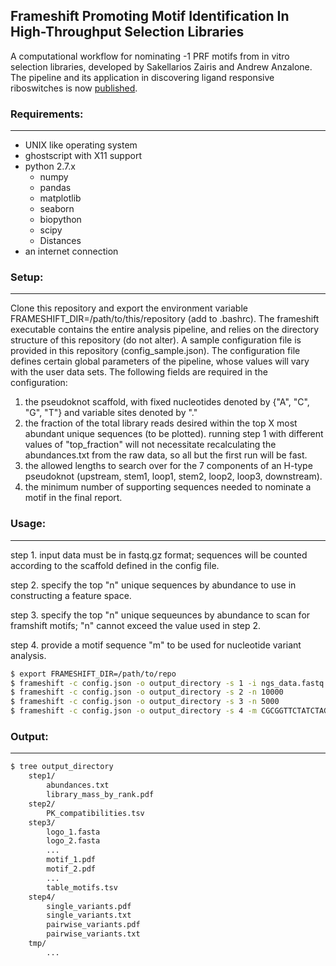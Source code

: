 ## Frameshift Promoting Motif Identification In High-Throughput Selection Libraries ##

A computational workflow for nominating -1 PRF motifs from in vitro selection libraries, developed by Sakellarios Zairis and Andrew Anzalone.
The pipeline and its application in discovering ligand responsive riboswitches is now [published](http://www.nature.com/nmeth/journal/v13/n5/abs/nmeth.3807.html).

### Requirements: ###
---

- UNIX like operating system
- ghostscript with X11 support
- python 2.7.x
    - numpy
    - pandas
    - matplotlib
    - seaborn
    - biopython
    - scipy
    - Distances
- an internet connection

### Setup: ###
---

Clone this repository and export the environment variable FRAMESHIFT_DIR=/path/to/this/repository (add to .bashrc).
The frameshift executable contains the entire analysis pipeline, and relies on the directory structure of this repository (do not alter).
A sample configuration file is provided in this repository (config_sample.json).
The configuration file defines certain global parameters of the pipeline, whose values will vary with the user data sets.
The following fields are required in the configuration:

1. the pseudoknot scaffold, with fixed nucleotides denoted by {"A", "C", "G", "T"} and variable sites denoted by "."
2. the fraction of the total library reads desired within the top X most abundant unique sequences (to be plotted). running step 1 with different values of "top_fraction" will not necessitate recalculating the abundances.txt from the raw data, so all but the first run will be fast.
3. the allowed lengths to search over for the 7 components of an H-type pseudoknot (upstream, stem1, loop1, stem2, loop2, loop3, downstream).
4. the minimum number of supporting sequences needed to nominate a motif in the final report.

### Usage: ###
---

step 1. input data must be in fastq.gz format; sequences will be counted according to the scaffold defined in the config file.

step 2. specify the top "n" unique sequences by abundance to use in constructing a feature space.

step 3. specify the top "n" unique sequeunces by abundance to scan for framshift motifs; "n" cannot exceed the value used in step 2.

step 4. provide a motif sequence "m" to be used for nucleotide variant analysis.

```bash
$ export FRAMESHIFT_DIR=/path/to/repo
$ frameshift -c config.json -o output_directory -s 1 -i ngs_data.fastq.gz
$ frameshift -c config.json -o output_directory -s 2 -n 10000
$ frameshift -c config.json -o output_directory -s 3 -n 5000
$ frameshift -c config.json -o output_directory -s 4 -m CGCGGTTCTATCTAGTTACGCGTTAAACCAACTAGAAGGCGGTT
```

### Output: ###
---

```bash
$ tree output_directory
    step1/
        abundances.txt
        library_mass_by_rank.pdf
    step2/
        PK_compatibilities.tsv
    step3/
        logo_1.fasta
        logo_2.fasta
        ...
        motif_1.pdf
        motif_2.pdf
        ...
        table_motifs.tsv
    step4/
        single_variants.pdf
        single_variants.txt 
        pairwise_variants.pdf
        pairwise_variants.txt
    tmp/
        ...
```
